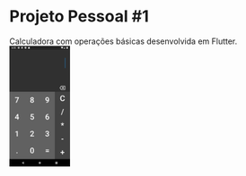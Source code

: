 # Projeto Pessoal #1
Calculadora com operações básicas desenvolvida em Flutter.
<img src="https://github.com/MatheusSouza13/projetos_pessoais_calculadora/blob/main/AppCalculadoraIMG.png" width="108">
